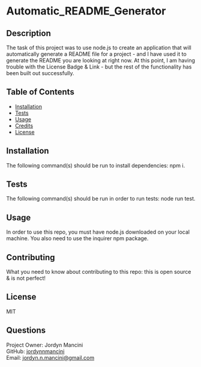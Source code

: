# Automatic_README_Generator

  ## Description
  The task of this project was to use node.js to create an application that will automatically generate a README file for a project - and I have used it to generate the README you are looking at right now. At this point, I am having trouble with the License Badge & Link - but the rest of the functionality has been built out successfully.

  ## Table of Contents
  - [Installation](#installation)
  - [Tests](#tests)
  - [Usage](#usage)
  - [Credits](#credits)
  - [License](#license)

  ## Installation
  The following command(s) should be run to install dependencies: npm i.

  ## Tests
  The following command(s) should be run in order to run tests: node run test. 

  ## Usage 
  In order to use this repo, you must have node.js downloaded on your local machine. You also need to use the inquirer npm package.

  ## Contributing 
  What you need to know about contributing to this repo: this is open source & is not perfect! 

  ## License 
  MIT 

  ## Questions
  Project Owner: Jordyn Mancini </br>
  GitHub: [jordynnmancini](https://github.com/jordynnmancini/) </br> 
  Email: jordyn.n.mancini@gmail.com
